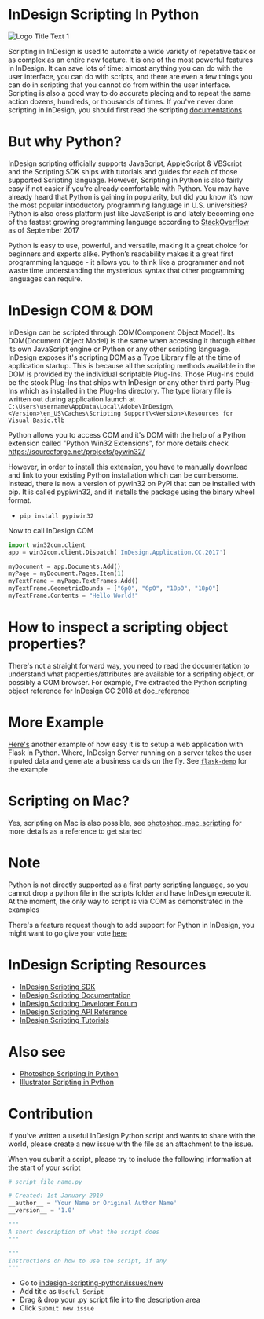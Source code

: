 # InDesign Scripting In Python
![](https://i.imgur.com/mnmAIDH.png "Logo Title Text 1")

Scripting in InDesign is used to automate a wide variety of repetative task or as complex as an entire new feature. It is one of the most powerful features in InDesign. It can save lots of time: almost anything you can do with the user interface, you can do with scripts, and there are even a few things you can do in scripting that you cannot do from within the user interface. Scripting is also a good way to do accurate placing and to repeat the same action dozens, hundreds, or thousands of times. If you've never done scripting in InDesign, you should first read the scripting [documentations](https://console.adobe.io/downloads/id)

# But why Python?
InDesign scripting officially supports JavaScript, AppleScript & VBScript and the Scripting SDK ships with tutorials and guides for each of those supported Scripting language. However, Scripting in Python is also fairly easy if not easier if you're already comfortable with Python. You may have already heard that Python is gaining in popularity, but did you know it’s now the most popular introductory programming language in U.S. universities? Python is also cross platform just like JavaScript is and lately becoming one of the fastest growing programming language according to [StackOverflow](https://stackoverflow.blog/2017/09/06/incredible-growth-python) as of September 2017

Python is easy to use, powerful, and versatile, making it a great choice for beginners and experts alike. Python’s readability makes it a great first programming language - it allows you to think like a programmer and not waste time understanding the mysterious syntax that other programming languages can require.

# InDesign COM & DOM
InDesign can be scripted through COM(Component Object Model). Its DOM(Document Object Model) is the same when accessing it through either its own JavaScript engine or Python or any other scripting language. InDesign exposes it's scripting DOM as a Type Library file at the time of application startup. This is because all the scripting methods available in the DOM is provided by the individual scriptable Plug-Ins. Those Plug-Ins could be the stock Plug-Ins that ships with InDesign or any other third party Plug-Ins which as installed in the Plug-Ins directory. The type library file is written out during application launch at `C:\Users\username\AppData\Local\Adobe\InDesign\<Version>\en_US\Caches\Scripting Support\<Version>\Resources for Visual Basic.tlb`

Python allows you to access COM and it's DOM with the help of a Python extension called  "Python Win32 Extensions", for more details check https://sourceforge.net/projects/pywin32/

However, in order to install this extension, you have to manually download and link to your existing Python installation which can be cumbersome. Instead, there is now a version of pywin32 on PyPI that can be installed with pip. It is called pypiwin32, and it installs the package using the binary wheel format.

* `pip install pypiwin32`

Now to call InDesign COM

```python
import win32com.client
app = win32com.client.Dispatch('InDesign.Application.CC.2017')

myDocument = app.Documents.Add()
myPage = myDocument.Pages.Item(1)
myTextFrame = myPage.TextFrames.Add()
myTextFrame.GeometricBounds = ["6p0", "6p0", "18p0", "18p0"]
myTextFrame.Contents = "Hello World!"
```
# How to inspect a scripting object properties?
There's not a straight forward way, you need to read the documentation to understand what properties/attributes are available for a scripting object, or possibly a COM browser. For example, I've extracted the Python scripting object reference for InDesign CC 2018 at [doc_reference](https://github.com/lohriialo/indesign-scripting-python/tree/master/doc_reference)

# More Example
[Here's](https://github.com/lohriialo/indesign-scripting-python/tree/master/flask-demo) another example of how easy it is to setup a web application with Flask in Python. Where, InDesign Server running on a server takes the user inputed data and generate a business cards on the fly. See [`flask-demo`](https://github.com/lohriialo/indesign-scripting-python/tree/master/flask-demo) for the example

# Scripting on Mac?
Yes, scripting on Mac is also possible, see [photoshop_mac_scripting](https://github.com/lohriialo/photoshop-scripting-python/tree/master/mac_scripting) for more details as a reference to get started

# Note
Python is not directly supported as a first party scripting language, so you cannot drop a python file in the scripts folder and have InDesign execute it. At the moment, the only way to script is via COM as demonstrated in the examples

There's a feature request though to add support for Python in InDesign, you might want to go give your vote [here](https://indesign.uservoice.com/forums/601021-adobe-indesign-feature-requests/suggestions/32193772-add-python-to-the-list-of-supported-scripting-lang)

# InDesign Scripting Resources
* [InDesign Scripting SDK](https://console.adobe.io/downloads/id)
* [InDesign Scripting Documentation](http://www.adobe.com/devnet/indesign/documentation.html)
* [InDesign Scripting Developer Forum](https://forums.adobe.com/community/indesign/indesign_scripting)
* [InDesign Scripting API Reference](http://www.indesignjs.de/extendscriptAPI/indesign12)
* [InDesign Scripting Tutorials](https://www.youtube.com/user/BSKTCreation/videos)

# Also see 
* [Photoshop Scripting in Python](https://github.com/lohriialo/photoshop-scripting-python)
* [Illustrator Scripting in Python](https://github.com/lohriialo/illustrator-scripting-python)

# Contribution
If you've written a useful InDesign Python script and wants to share with the world, please create a new issue with the file as an attachment to the issue.

When you submit a script, please try to include the following information at the start of your script
```python
# script_file_name.py

# Created: 1st January 2019
__author__ = 'Your Name or Original Author Name'
__version__ = '1.0'

"""
A short description of what the script does
"""

"""
Instructions on how to use the script, if any
"""

```
* Go to  [indesign-scripting-python/issues/new](https://github.com/lohriialo/indesign-scripting-python/issues/new)
* Add title  as `Useful Script`
* Drag & drop your .py script file into the description area
* Click `Submit new issue`